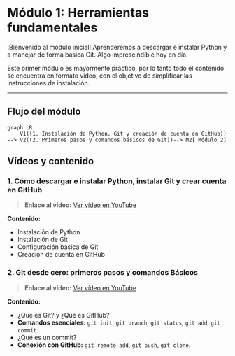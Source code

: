 # Módulo 1: Herramientas fundamentales

¡Bienvenido al módulo inicial! Aprenderemos a descargar e instalar Python y a manejar de forma básica Git. Algo imprescindible hoy en día.

Este primer módulo es mayormente práctico, por lo tanto todo el contenido se encuentra en formato vídeo, con el objetivo de simplificar las instrucciones de instalación.


---

## Flujo del módulo

```mermaid
graph LR
    V1((1. Instalación de Python, Git y creación de cuenta en GitHub)) --> V2((2. Primeros pasos y comandos básicos de Git))--> M2[ Módulo 2]
```

##  Vídeos y contenido

### 1. Cómo descargar e instalar Python, instalar Git y crear cuenta en GitHub
> **Enlace al vídeo:** [Ver vídeo en YouTube](https://youtu.be/ZDaW7sgYZzk)

**Contenido:**
* Instalación de Python
* Instalación de Git
* Configuración básica de Git
* Creación de cuenta en GitHub

### 2. Git desde cero: primeros pasos y comandos Básicos
> **Enlace al vídeo:** [Ver vídeo en YouTube](https://youtu.be/il-ZSBh0PAo)

**Contenido:**
* ¿Qué es Git? y ¿Qué es GitHub?
* **Comandos esenciales:** `git init`, `git branch`, `git status`, `git add`, `git commit`.
* ¿Qué es un commit?
* **Conexión con GitHub:** `git remote add`, `git push`, `git clone`.
